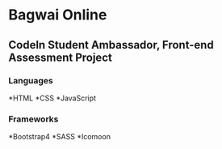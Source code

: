 # Bagwai Online
## Codeln Student Ambassador, Front-end Assessment Project 

### Languages
*HTML 
*CSS
*JavaScript


### Frameworks
*Bootstrap4
*SASS
*Icomoon
